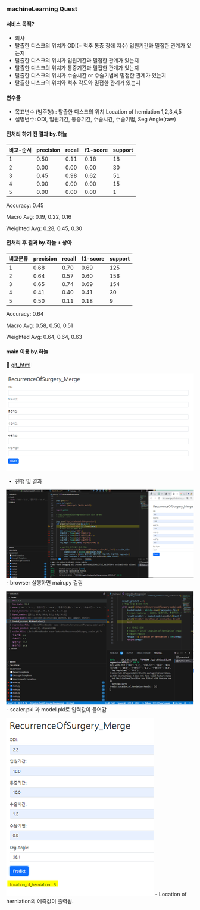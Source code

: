 ### machineLearning Quest

#### 서비스 목적?
- 의사 
- 탈출한 디스크의 위치가 ODI(= 척추 통증 장애 지수) 입원기간과 밀접한 관계가 있는지
- 탈출한 디스크의 위치가 입원기간과 밀접한 관계가 있는지
- 탈출한 디스크의 위치가 통증기간과 밀접한 관계가 있는지
- 탈출한 디스크의 위치가 수술시간 or 수술기법에 밀접한 관계가 있는지
- 탈출한 디스크의 위치와 척추 각도와 밀접한 관계가 있는지 

#### 변수들
- 목표변수 (범주형) : 탈출한 디스크의 위치 Location of herniation 1,2,3,4,5
- 설명변수: ODI, 입원기간, 통증기간, 수술시간, 수술기법, Seg Angle(raw)

#### 전처리 하기 전 결과 by.하늘 


| 비교-순서 | precision | recall | f1-score | support |
|-----------|-----------|--------|----------|---------|
| 1         | 0.50      | 0.11   | 0.18     | 18      |
| 2         | 0.00      | 0.00   | 0.00     | 30      |
| 3         | 0.45      | 0.98   | 0.62     | 51      |
| 4         | 0.00      | 0.00   | 0.00     | 15      |
| 5         | 0.00      | 0.00   | 0.00     | 1       |

Accuracy: 0.45

Macro Avg: 0.19, 0.22, 0.16

Weighted Avg: 0.28, 0.45, 0.30

#### 전처리 후 결과 by.하늘 + 상아

| 비교분류 | precision | recall | f1-score | support |
|-----------|-----------|---------|----------|----------|
| 1         | 0.68      | 0.70    | 0.69     | 125      |
| 2         | 0.64      | 0.57    | 0.60     | 156      |
| 3         | 0.65      | 0.74    | 0.69     | 154      |
| 4         | 0.41      | 0.40    | 0.41     | 30       |
| 5         | 0.50      | 0.11    | 0.18     | 9        |

Accuracy: 0.64

Macro Avg: 0.58, 0.50, 0.51

Weighted Avg: 0.64, 0.64, 0.63

#### main 이용 by.하늘

🙂 [git_html](https://sssanga.github.io/toy_machinelearning/RecurrenceOfSurgery_Merge.html)

![Alt text](image.png)

- 진행 및 결과

![Alt text](image-1.png)
    - browser 실행하면 main.py 걸림 

![Alt text](image-2.png)
    - scaler.pkl 과 model.pkl로 입력값이 들어감

![Alt text](image-3.png)
    - Location of herniation의 예측값이 출력됨. 